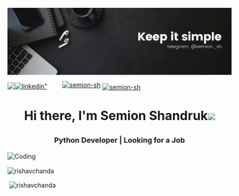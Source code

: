 ![Design and Development](MyBanner.png)

<div class="header">
    <div align="left"><img src="https://komarev.com/ghpvc/?username=Semion-Sh&&style=flat-square" align="left"/>
    <a class='link' href="https://www.linkedin.com/in/semion-shandruk/" target="_blank">
<img src=https://img.shields.io/badge/linkedin-%231E77B5.svg?&style=for-the-badge&logo=linkedin&logoColor=white alt=linkedin" height="40" width="60" style="margin-right: 30px;"/></a>
    <a href="https://t.me/semion_sh" target="blank"><img align="center" src="https://cdn-icons-png.flaticon.com/512/2504/2504941.png" alt="semion-sh" height="40" width="40" style="margin-top: -10px;"/></a>
    <a href="https://instagram.com/semion_sh" target="blank"><img align="center" src="https://raw.githubusercontent.com/rahuldkjain/github-profile-readme-generator/master/src/images/icons/Social/instagram.svg" alt="semion-sh" height="30" width="40"/></a>
</div>

</div>  
<h1 align="center">Hi there, I'm Semion Shandruk<img src="https://github.com/blackcater/blackcater/raw/main/images/Hi.gif" width="50"/><p align="right"></p></h1>


<h3 align="center">Python Developer | Looking for a Job</h3>

<img align="center" alt="Coding" width="400" src="https://cdn.dribbble.com/users/1162077/screenshots/3848914/programmer.gif">


<p><img align="center" src="https://github-readme-streak-stats.herokuapp.com/?user=Semion-Sh&&theme=tokyonight" alt="rishavchanda" /></p>
<p>&nbsp;<img align="center" src="https://github-readme-stats.vercel.app/api?username=Semion-Sh&show_icons=true&locale=en&theme=tokyonight" alt="rishavchanda" /></p>
